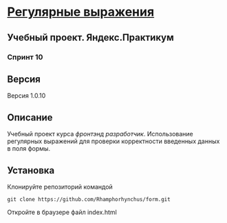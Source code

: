 # [Регулярные выражения](https://rhamphorhynchus.github.io/form/)
## Учебный проект. Яндекс.Практикум
### Спринт 10

## Версия
Версия 1.0.10

## Описание
Учебный проект курса *фронтэнд разработчик*. Использование регулярных выражений для проверки корректности введенных данных в поля формы.

## Установка
Клонируйте репозиторий командой

`git clone https://github.com/Rhamphorhynchus/form.git`

Откройте в браузере файл index.html